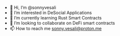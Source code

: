 - 👋 Hi, I’m @sonnyvesali
- 👀 I’m interested in DeSocial Applications
- 🌱 I’m currently learning Rust Smart Contracts
- 💞️ I’m looking to collaborate on DeFi smart contracts
- 📫 How to reach me sonny.vesali@proton.me

<!---
sonnyvesali/sonnyvesali is a ✨ special ✨ repository because its `README.md` (this file) appears on your GitHub profile.
You can click the Preview link to take a look at your changes.
--->
